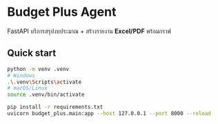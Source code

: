 # Budget Plus Agent

FastAPI บริการสรุปงบประมาณ + สร้างรายงาน **Excel/PDF** พร้อมกราฟ

## Quick start
```bash
python -m venv .venv
# Windows
.\.venv\Scripts\activate
# macOS/Linux
source .venv/bin/activate

pip install -r requirements.txt
uvicorn budget_plus.main:app --host 127.0.0.1 --port 8000 --reload

